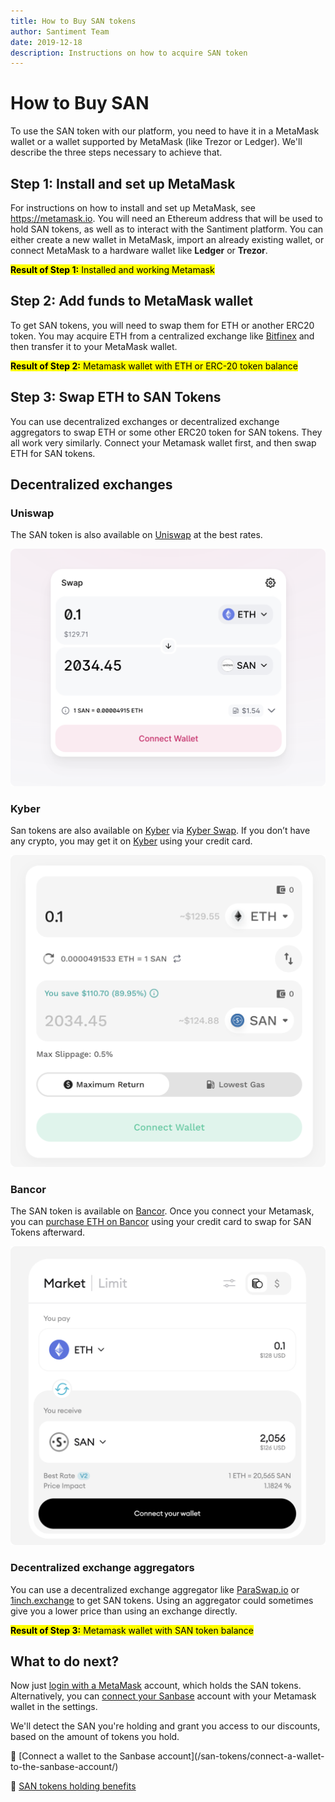```yaml
---
title: How to Buy SAN tokens
author: Santiment Team
date: 2019-12-18
description: Instructions on how to acquire SAN token
---
```

# How to Buy SAN

To use the SAN token with our platform, you need to have it in a MetaMask wallet or a wallet supported by MetaMask (like Trezor or Ledger). We'll describe the three steps necessary to achieve that.

## Step 1: Install and set up MetaMask

For instructions on how to install and set up MetaMask, see <https://metamask.io>. You will need an Ethereum address that will be used to hold SAN tokens, as well as to interact with the Santiment platform. You can either create a new wallet in MetaMask, import an already existing wallet, or connect MetaMask to a hardware wallet like __Ledger__ or __Trezor__.

<mark>__Result of Step 1:__ Installed and working Metamask</mark>

## Step 2: Add funds to MetaMask wallet

To get SAN tokens, you will need to swap them for ETH or another ERC20 token. You may acquire ETH from a centralized exchange like [Bitfinex](https://bitfinex.com/t/ETH:USD) and then transfer it to your MetaMask wallet.

<mark>__Result of Step 2:__ Metamask wallet with ETH or ERC-20 token balance</mark>

## Step 3: Swap ETH to SAN Tokens

You can use decentralized exchanges or decentralized exchange aggregators to swap ETH or some other ERC20 token for SAN tokens. They all work very similarly. Connect your Metamask wallet first, and then swap ETH for SAN tokens.

## Decentralized exchanges

### Uniswap

The SAN token is also available on [Uniswap](https://app.uniswap.org/#/swap?outputCurrency=0x7C5A0CE9267ED19B22F8cae653F198e3E8daf098&inputCurrency=ETH) at the best rates. 

![Uniswap](Uniswap.png)

### Kyber

San tokens are also available on [Kyber](https://kyber.network/) via [Kyber Swap](https://kyberswap.com/swap/ethereum/eth-to-san). If you don’t have any crypto, you may get it on [Kyber](https://kyberswap.com/buy-crypto) using your credit card.

![Kyberswap](Kyber.png)

### Bancor

The SAN token is available on [Bancor](https://app.bancor.network/trade?from=0xEeeeeEeeeEeEeeEeEeEeeEEEeeeeEeeeeeeeEEeE&to=0x7C5A0CE9267ED19B22F8cae653F198e3E8daf098). Once you connect your Metamask, you can [purchase ETH on Bancor](https://app.bancor.network/fiat) using your credit card to swap for SAN Tokens afterward.

![Bancor](Bancor.png)

### Decentralized exchange aggregators

You can use a decentralized exchange aggregator like [ParaSwap.io](http://app.paraswap.io/) or [1inch.exchange](https://1inch.exchange/) to get SAN tokens. Using an aggregator could sometimes give you a lower price than using an exchange directly.

<mark>__Result of Step 3:__ Metamask wallet with SAN token balance</mark>

## What to do next?

Now just [login with a MetaMask](https://app.santiment.net/login) account, which holds the SAN tokens. Alternatively, you can [connect your Sanbase](/san-tokens/how-to-stake-san/) account with your Metamask wallet in the settings.

We'll detect the SAN you're holding and grant you access to our discounts, based on the amount of tokens you hold.

<Resource title="Here are a few resources you can refer to:">
🔮 [Connect a wallet to the Sanbase account](/san-tokens/connect-a-wallet-to-the-sanbase-account/)

💎 [SAN tokens holding benefits](/san-tokens/san-tokens-holding-benefits)
</Resource>
